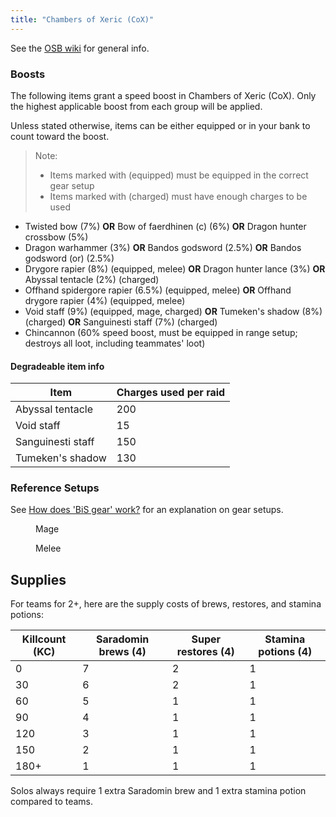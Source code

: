 ```yaml
---
title: "Chambers of Xeric (CoX)"
---
```


See the [OSB wiki](https://wiki.oldschool.gg/osb/raids/cox/) for general info.

### Boosts

The following items grant a speed boost in Chambers of Xeric (CoX). Only the highest applicable boost from each group will be applied.

Unless stated otherwise, items can be either equipped or in your bank to count toward the boost.

> Note:  
> - Items marked with (equipped) must be equipped in the correct gear setup  
> - Items marked with (charged) must have enough charges to be used

- Twisted bow (7%) **OR** Bow of faerdhinen (c) (6%) **OR** Dragon hunter crossbow (5%)  
- Dragon warhammer (3%) **OR** Bandos godsword (2.5%) **OR** Bandos godsword (or) (2.5%)  
- Drygore rapier (8%) (equipped, melee) **OR** Dragon hunter lance (3%) **OR** Abyssal tentacle (2%) (charged)  
- Offhand spidergore rapier (6.5%) (equipped, melee) **OR** Offhand drygore rapier (4%) (equipped, melee)  
- Void staff (9%) (equipped, mage, charged) **OR** Tumeken's shadow (8%) (charged) **OR** Sanguinesti staff (7%) (charged)  
- Chincannon (60% speed boost, must be equipped in range setup; destroys all loot, including teammates' loot)  

#### Degradeable item info

| Item                 | Charges used per raid |
|----------------------|------------------------|
| Abyssal tentacle     | 200                    |
| Void staff           | 15                     |
| Sanguinesti staff    | 150                    |
| Tumeken's shadow     | 130                    |

### Reference Setups

See [How does 'BiS gear' work?](https://wiki.oldschool.gg/bso/monsters/raids/readme/#how-does-bis-gear-work) for an explanation on gear setups.

<figure><figcaption>Mage</figcaption></figure>

<figure><figcaption>Melee</figcaption></figure>

## Supplies

For teams for 2+, here are the supply costs of brews, restores, and stamina potions:

| Killcount (KC) | Saradomin brews (4) | Super restores (4) | Stamina potions (4) |
| -------------- | ------------------- | ------------------ | ------------------- |
| 0              | 7                   | 2                  | 1                   |
| 30             | 6                   | 2                  | 1                   |
| 60             | 5                   | 1                  | 1                   |
| 90             | 4                   | 1                  | 1                   |
| 120            | 3                   | 1                  | 1                   |
| 150            | 2                   | 1                  | 1                   |
| 180+           | 1                   | 1                  | 1                   |

Solos always require 1 extra Saradomin brew and 1 extra stamina potion compared to teams.
